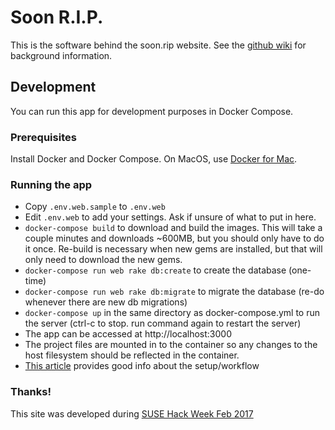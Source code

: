 # Soon R.I.P.

This is the software behind the soon.rip website. See the [github wiki](https://github.com/aocole/epitaph/wiki) for background information.

## Development
You can run this app for development purposes in Docker Compose.

### Prerequisites
Install Docker and Docker Compose. On MacOS, use [Docker for Mac](https://docs.docker.com/docker-for-mac/install/).

### Running the app
* Copy `.env.web.sample` to `.env.web`
* Edit `.env.web` to add your settings. Ask if unsure of what to put in here.
* `docker-compose build` to download and build the images. This will take a couple minutes and downloads ~600MB, but you should only have to do it once. Re-build is necessary when new gems are installed, but that will only need to download the new gems.
* `docker-compose run web rake db:create` to create the database (one-time)
* `docker-compose run web rake db:migrate` to migrate the database (re-do whenever there are new db migrations)
* `docker-compose up` in the same directory as docker-compose.yml to run the server (ctrl-c to stop. run command again to restart the server)
* The app can be accessed at http://localhost:3000
* The project files are mounted in to the container so any changes to the host filesystem should be reflected in the container.
* [This article](http://blog.carbonfive.com/2015/03/17/docker-rails-docker-compose-together-in-your-development-workflow/) provides good info about the setup/workflow

### Thanks!
This site was developed during [SUSE Hack Week Feb 2017](https://hackweek.suse.com/projects/my-epitaph)

